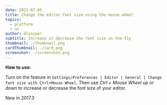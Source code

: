 ```yaml
---
date: 2021-07-05
title: Change the editor font size using the mouse wheel
topics:
  - platform
  - ui
author: dlsniper
subtitle: Increase or decrease the font size on-the-fly
thumbnail: ./thumbnail.png
cardThumbnail: ./card.png
screenshot: ./screenshot.png
---
```

**How to use:**

Turn on the feature in `Settings/Preferences | Editor | General | Change font size with Ctrl+Mouse Wheel`. Then use _Ctrl + Mouse Wheel up or down_ to increase or decrease the font size of your editor.

<span class="tag is-rounded">New in 2017.3</span>
